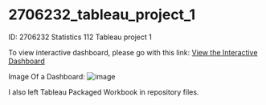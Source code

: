 # 2706232_tableau_project_1
ID: 2706232
Statistics 112 Tableau project 1 

To view interactive dashboard, please go with this link: 
[View the Interactive Dashboard](https://public.tableau.com/app/profile/art.sib/viz/book-final/DashboardMechaGoods?publish=yes)

Image Of a Dashboard:
![image](https://github.com/user-attachments/assets/0a3c02bc-3983-432b-b41d-7b9f94c00d7c)

I also left Tableau Packaged Workbook in repository files. 
